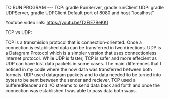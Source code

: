 TO RUN PROGRAM ---
TCP: gradle RunServer, gradle runClient
UDP: gradle UDPServer, gradle UDPClient
Default port of 8080 and host "localhost"

Youtube video link: https://youtu.be/TzFIE7BeKKI

TCP vs UDP:

TCP is a transmision protocol that is connection-oriented. Once a connection is established data can be transferred in two directions. UDP is a Datagram Protocol which is a simpler version that uses connectionless internet protocol. While UDP is faster, TCP is safer and more effecient as UDP can have lost data packets in some cases. The main differences that I noticed in my code where the how data was transferred between both formats. UDP used datagram packets and to data needed to be turned into bytes to be sent between the sender and reciever. TCP used a bufferedReader and I/O streams to send data back and forth and once the connection was established I was able to pass data both ways.

